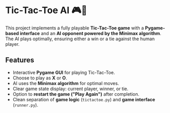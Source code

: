 # Tic-Tac-Toe AI 🎮🤖

This project implements a fully playable **Tic-Tac-Toe game** with a **Pygame-based interface** and an **AI opponent powered by the Minimax algorithm**. The AI plays optimally, ensuring either a win or a tie against the human player.  

## Features
- Interactive **Pygame GUI** for playing Tic-Tac-Toe.  
- Choose to play as **X** or **O**.  
- AI uses the **Minimax algorithm** for optimal moves.  
- Clear game state display: current player, winner, or tie.  
- Option to **restart the game ("Play Again")** after completion.  
- Clean separation of **game logic** (`tictactoe.py`) and **game interface** (`runner.py`).  
